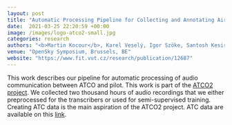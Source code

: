 ```yaml
---
layout: post
title: "Automatic Processing Pipeline for Collecting and Annotating Air-Traffic Voice Communication Data"
date:  2021-03-25 22:20:59 +00:00
image: /images/logo-atco2-small.jpg
categories: research
authors: "<b>Martin Kocour</b>, Karel Veselý, Igor Szöke, Santosh Kesiraju, Juan Zuluaga-Gomez, et al."
venue: "OpenSky Symposium, Brussels, BE"
website: "https://www.fit.vut.cz/research/publication/12687"
---
```

This work describes our pipeline for automatic processing of audio communication between ATCO and pilot. This work is part of the <a href="https://www.atco2.org/">ATCO2 project</a>. We collected two thousand hours of audio recordings that we either preprocessed for the transcribers or used for semi-supervised training. Creating ATC data is the main aspiration of the ATCO2 project. ATC data are available on this <a href="https://www.atco2.org/data">link</a>.